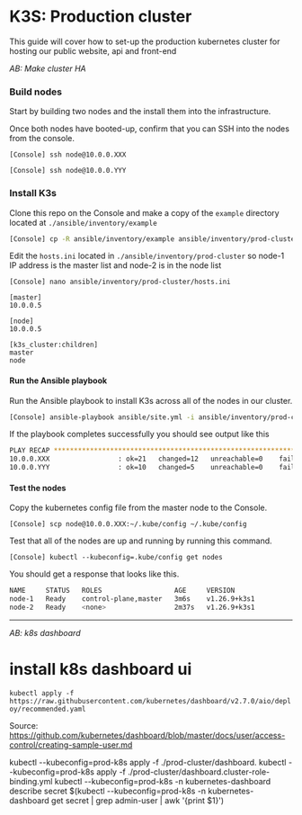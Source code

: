 # K3S: Production cluster

This guide will cover how to set-up the production kubernetes cluster for hosting our public website, api and front-end

_AB: Make cluster HA_

### Build nodes
Start by building two nodes and the install them into the infrastructure.

Once both nodes have booted-up, confirm that you can SSH into the nodes from the console.

```[Console] ssh node@10.0.0.XXX```

```[Console] ssh node@10.0.0.YYY```


### Install K3s
Clone this repo on the Console and make a copy of the `example` directory located at `./ansible/inventory/example` 

```sh
[Console] cp -R ansible/inventory/example ansible/inventory/prod-cluster
```

Edit the `hosts.ini` located in `./ansible/inventory/prod-cluster` so node-1 IP address is the master list and node-2 is in the node list

```
[Console] nano ansible/inventory/prod-cluster/hosts.ini
```

```
[master]
10.0.0.5

[node]
10.0.0.5

[k3s_cluster:children]
master
node
```

#### Run the Ansible playbook

Run the Ansible playbook to install K3s across all of the nodes in our cluster.

```sh
[Console] ansible-playbook ansible/site.yml -i ansible/inventory/prod-cluster/hosts.ini
```

If the playbook completes successfully you should see output like this

```sh
PLAY RECAP ****************************************************************************************************
10.0.0.XXX                 : ok=21   changed=12   unreachable=0    failed=0    skipped=10   rescued=0    ignored=0   
10.0.0.YYY                 : ok=10   changed=5    unreachable=0    failed=0    skipped=10   rescued=0    ignored=0 
```

#### Test the nodes
Copy the kubernetes config file from the master node to the Console.

```
[Console] scp node@10.0.0.XXX:~/.kube/config ~/.kube/config
```

Test that all of the nodes are up and running by running this command.

```
[Console] kubectl --kubeconfig=.kube/config get nodes
```

You should get a response that looks like this.
```sh
NAME     STATUS   ROLES                  AGE     VERSION
node-1   Ready    control-plane,master   3m6s    v1.26.9+k3s1
node-2   Ready    <none>                 2m37s   v1.26.9+k3s1
```

---
_AB: k8s dashboard_

# install k8s dashboard ui
`kubectl apply -f https://raw.githubusercontent.com/kubernetes/dashboard/v2.7.0/aio/deploy/recommended.yaml`

Source: https://github.com/kubernetes/dashboard/blob/master/docs/user/access-control/creating-sample-user.md

kubectl --kubeconfig=prod-k8s apply -f ./prod-cluster/dashboard.
kubectl --kubeconfig=prod-k8s apply -f ./prod-cluster/dashboard.cluster-role-binding.yml
kubectl --kubeconfig=prod-k8s -n kubernetes-dashboard describe secret $(kubectl --kubeconfig=prod-k8s -n kubernetes-dashboard get secret | grep admin-user | awk '{print $1}')
